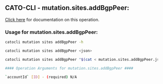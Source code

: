 
## CATO-CLI - mutation.sites.addBgpPeer:
[Click here](https://api.catonetworks.com/documentation/#mutation-mutation.sites.addBgpPeer) for documentation on this operation.

### Usage for mutation.sites.addBgpPeer:

```bash
catocli mutation sites addBgpPeer -h

catocli mutation sites addBgpPeer <json>

catocli mutation sites addBgpPeer "$(cat < mutation.sites.addBgpPeer.json)"

#### Operation Arguments for mutation.sites.addBgpPeer ####

`accountId` [ID] - (required) N/A    
